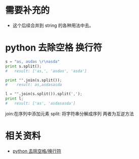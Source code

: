 # 需要补充的

- 这个后续合并到 string 的各种用法中去。

# python 去除空格 换行符




```python
s = "as, asdas \r\nasda"  
print s.split();  
#   result: ['as,', 'asdas', 'asda']  

print "".join(s.split());  
#    result: as,asdasasda  

l = "".join(s.split()).split(',');  
print l;  
#   result: ['as', 'asdasasda']  
```



join:在序列中添加元素
split: 将字符串分解成序列
两者为互逆方法




# 相关资料

- [python 去除空格/换行符](https://blog.csdn.net/Tcorpion/article/details/75452443)
